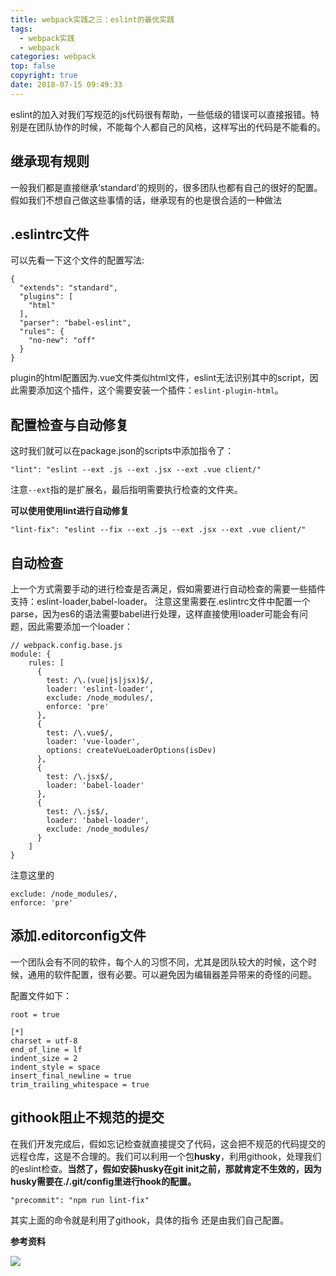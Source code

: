 ```yaml
---
title: webpack实践之三：eslint的最优实践
tags:
  - webpack实践
  - webpack
categories: webpack
top: false
copyright: true
date: 2018-07-15 09:49:33
---
```

eslint的加入对我们写规范的js代码很有帮助，一些低级的错误可以直接报错。特别是在团队协作的时候，不能每个人都自己的风格，这样写出的代码是不能看的。
<!--more-->

## 继承现有规则
一般我们都是直接继承‘standard’的规则的，很多团队也都有自己的很好的配置。假如我们不想自己做这些事情的话，继承现有的也是很合适的一种做法

## .eslintrc文件
可以先看一下这个文件的配置写法:
```
{
  "extends": "standard",
  "plugins": [
    "html"
  ],
  "parser": "babel-eslint",
  "rules": {
    "no-new": "off"
  }
}

```
plugin的html配置因为.vue文件类似html文件，eslint无法识别其中的script，因此需要添加这个插件，这个需要安装一个插件：`eslint-plugin-html`。

## 配置检查与自动修复

这时我们就可以在package.json的scripts中添加指令了：
```
"lint": "eslint --ext .js --ext .jsx --ext .vue client/"
```
注意`--ext`指的是扩展名，最后指明需要执行检查的文件夹。

**可以使用使用lint进行自动修复**
```
"lint-fix": "eslint --fix --ext .js --ext .jsx --ext .vue client/"
```

## 自动检查
上一个方式需要手动的进行检查是否满足，假如需要进行自动检查的需要一些插件支持：eslint-loader,babel-loader。
注意这里需要在.eslintrc文件中配置一个parse，因为es6的语法需要babel进行处理，这样直接使用loader可能会有问题，因此需要添加一个loader：
```
// webpack.config.base.js
module: {
	rules: [
	  {
	    test: /\.(vue|js|jsx)$/,
	    loader: 'eslint-loader',
	    exclude: /node_modules/,
	    enforce: 'pre'
	  },
	  {
	    test: /\.vue$/,
	    loader: 'vue-loader',
	    options: createVueLoaderOptions(isDev)
	  },
	  {
	    test: /\.jsx$/,
	    loader: 'babel-loader'
	  },
	  {
	    test: /\.js$/,
	    loader: 'babel-loader',
	    exclude: /node_modules/
	  }
	]
}
```
注意这里的
```
exclude: /node_modules/,
enforce: 'pre'
```

## 添加.editorconfig文件
一个团队会有不同的软件，每个人的习惯不同，尤其是团队较大的时候，这个时候，通用的软件配置，很有必要。可以避免因为编辑器差异带来的奇怪的问题。

配置文件如下：
```
root = true

[*]
charset = utf-8
end_of_line = lf
indent_size = 2
indent_style = space
insert_final_newline = true
trim_trailing_whitespace = true
```
## githook阻止不规范的提交
在我们开发完成后，假如忘记检查就直接提交了代码，这会把不规范的代码提交的远程仓库，这是不合理的。我们可以利用一个包**husky**，利用githook，处理我们的eslint检查。**当然了，假如安装husky在git init之前，那就肯定不生效的，因为husky需要在./.git/config里进行hook的配置。**

```
"precommit": "npm run lint-fix"
```

其实上面的命令就是利用了githook，具体的指令 还是由我们自己配置。


**参考资料**
[]()

![](http://oankigr4l.bkt.clouddn.com/wexin.png)